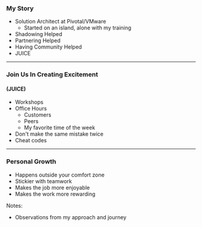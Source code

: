 ### My Story

- Solution Architect at Pivotal/VMware
  - Started on an island, alone with my training
- Shadowing Helped
- Partnering Helped
- Having Community Helped
- JUICE

---

### Join Us In Creating Excitement
#### (JUICE)

- Workshops
- Office Hours
  - Customers
  - Peers  
  - My favorite time of the week
- Don't make the same mistake twice
- Cheat codes
---

### Personal Growth

- Happens outside your comfort zone
- Stickier with teamwork
- Makes the job more enjoyable
- Makes the work more rewarding

Notes:
- Observations from my approach and journey
